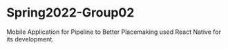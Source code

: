 # Spring2022-Group02
Mobile Application for Pipeline to Better Placemaking used React Native for its development.
